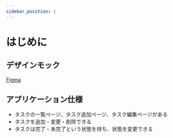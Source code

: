 ```yaml
---
sidebar_position: 1
---
```


# はじめに

## デザインモック

[Figma](https://www.figma.com/design/3ctSs1CsTppRqsNGb8DVFL/MultiPageTodoApp?node-id=502-38&t=VmEmk3aIXUNFnSbQ-1)

## アプリケーション仕様

- タスクの一覧ページ、タスク追加ページ、タスク編集ページがある
- タスクを追加・変更・削除できる
- タスクは完了・未完了という状態を持ち、状態を変更できる 
